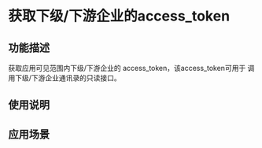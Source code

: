 # 获取下级/下游企业的access_token
## 功能描述
获取应用可见范围内下级/下游企业的
access_token，该access_token可用于
调用下级/下游企业通讯录的只读接口。
## 使用说明
## 应用场景
